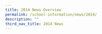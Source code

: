 ```yaml
---
title: 2014 News Overview
permalink: /school-information/news/2014/
description: ""
third_nav_title: 2014 News
---
```




